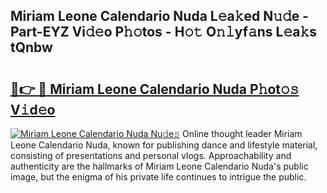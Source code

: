 ## Miriam Leone Calendario Nuda L𝚎a𝚔ed N𝚞𝚍e - Part-EYZ Vi𝚍𝚎o P𝚑𝚘tos - H𝚘𝚝 O𝚗𝚕yf𝚊ns L𝚎a𝚔s tQnbw

# <h2><a href="http://kfcbccs.oniu.top/?m=Miriam+Leone+Calendario+Nuda">🔗👉 🔴 Miriam Leone Calendario Nuda P𝚑ot𝚘𝚜 V𝚒d𝚎o</a></h2>

[![Miriam Leone Calendario Nuda Nu𝚍e𝚜](https://i.imgur.com/0qMVB7G.gif)](http://kfcbccs.oniu.top/?m=Miriam+Leone+Calendario+Nuda)
Online thought leader Miriam Leone Calendario Nuda, known for publishing dance and lifestyle material, consisting of presentations and personal vlogs. Approachability and authenticity are the hallmarks of Miriam Leone Calendario Nuda's public image, but the enigma of his private life continues to intrigue the public.  
